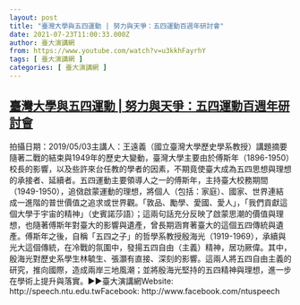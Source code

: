```yaml
---
layout: post
title: "臺灣大學與五四運動 | 努力與天爭：五四運動百週年研討會"
date: 2021-07-23T11:00:33.000Z
author: 臺大演講網
from: https://www.youtube.com/watch?v=u3kkhFayrhY
tags: [ 臺大演講網 ]
categories: [ 臺大演講網 ]
---
```

<!--1627038033000-->
[臺灣大學與五四運動 | 努力與天爭：五四運動百週年研討會](https://www.youtube.com/watch?v=u3kkhFayrhY)
------

<div>
拍攝日期：2019/05/03主講人：王遠義（國立臺灣大學歷史學系教授）講題摘要隨著二戰的結束與1949年的歷史大變動，臺灣大學主要由於傅斯年（1896-1950）校長的影響，以及些許來台任教的學者的因素，不期竟使臺大成為五四思想與理想的承接者、延續者。五四運動主要領導人之一的傅斯年，主持臺大校務期間（1949-1950），追傚啟蒙運動的理想，將個人（包括：家庭）、國家、世界連結成一進階的普世價值之追求或世界觀。「敦品、勵學、愛國、愛人」，「我們貢獻這個大學于宇宙的精神」（史賓諾莎語）；這兩句話充分反映了啟蒙思潮的價值與理想，也隨著傅斯年對臺大的影響與遺產，曾長期涵育著臺大的這個五四傳統與遺產。傅斯年之後，自稱「五四之子」的哲學系教授殷海光（1919-1969），承續與光大這個傳統，在冷戰的氛圍中，發揚五四自由（主義）精神，居功厥偉。其中，殷海光對歷史系學生林毓生、張灝有直接、深刻的影響。這兩人將五四自由主義的研究，推向國際，造成兩岸三地風潮；並將殷海光堅持的五四精神與理想，進一步在學術上提升與落實。►►臺大演講網Website: http://speech.ntu.edu.twFacebook: http://www.facebook.com/ntuspeech
</div>

